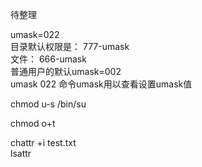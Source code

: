 待整理  

umask=022  
目录默认权限是： 777-umask  
文件： 666-umask  
普通用户的默认umask=002   
umask 022 命令umask用以查看设置umask值  

chmod u-s /bin/su

chmod o+t  

chattr +i test.txt  
lsattr  
